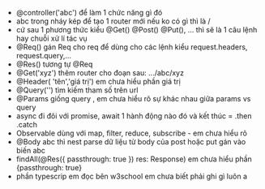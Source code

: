 - @controller('abc') để làm 1 chức năng gì đó
- abc trong nháy kép để tạo 1 router mới nếu ko có gì thì là /
- cứ sau 1 phương thức kiểu @Get() @Post() @Put(), ... thì sẽ là 1 câu lệnh hay chuỗi xử lí tác vụ
- @Req() gán Req cho req để dùng cho các lệnh kiểu request.headers, request.query,...
- @Res() tương tự @Req
- @Get('xyz') thêm router cho đoạn sau: .../abc/xyz
- @Header( 'tên','giá trị') em chưa hiểu phần giá trị
- @Query('') tìm kiếm tham số trên url
- @Params giống query , em chưa hiểu rõ sự khác nhau giữa params vs query
- async đi đôi với promise, await 1 hành động nào đó và kết thúc = .then .catch
- Observable dùng với map, filter, reduce, subscribe - em chưa hiểu rõ
- @Body abc thì nest parse dữ liệu từ body của post hoặc put gán vào biến abc
- findAll(@Res({ passthrough: true }) res: Response) em chưa hiểu phần {passthrough: true}
- phần typescrip em đọc bên w3school em chưa biết phải ghi gì luôn a